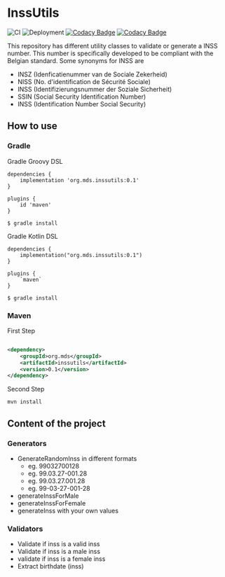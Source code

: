 # InssUtils

![CI](https://github.com/m-ds/InssUtils/actions/workflows/CI_pipeline.yml/badge.svg)
![Deployment](https://github.com/m-ds/InssUtils/actions/workflows/publish_pipeline.yml/badge.svg)
[![Codacy Badge](https://app.codacy.com/project/badge/Coverage/2283fdc61e2e43afb1f451254f32140c)](https://www.codacy.com/gh/M-ds/InssUtils/dashboard?utm_source=github.com&utm_medium=referral&utm_content=M-ds/InssUtils&utm_campaign=Badge_Coverage)
[![Codacy Badge](https://app.codacy.com/project/badge/Grade/2283fdc61e2e43afb1f451254f32140c)](https://www.codacy.com/gh/M-ds/InssUtils/dashboard?utm_source=github.com&amp;utm_medium=referral&amp;utm_content=M-ds/InssUtils&amp;utm_campaign=Badge_Grade)

This repository has different utility classes to validate or generate a INSS number. This number is specifically
developed to be compliant with the Belgian standard. Some synonyms for INSS are

- INSZ (Idenficatienummer van de Sociale Zekerheid)
- NISS (No. d'identification de Sécurité Sociale)
- INSS (Identifizierungsnummer der Soziale Sicherheit)
- SSIN (Social Security Identification Number)
- INSS (Identification Number Social Security)

## How to use

### Gradle

Gradle Groovy DSL

```
dependencies {
    implementation 'org.mds.inssutils:0.1'
}
```

```
plugins {
    id 'maven'
}
```

```
$ gradle install
```

Gradle Kotlin DSL

```
dependencies {
    implementation("org.mds.inssutils:0.1")
}
```

```
plugins {
    `maven`
}
```

```
$ gradle install
```

### Maven

First Step

```XML

<dependency>
    <groupId>org.mds</groupId>
    <artifactId>inssutils</artifactId>
    <version>0.1</version>
</dependency>
```

Second Step

```
mvn install
```

## Content of the project

### Generators

- GenerateRandomInss in different formats
    - eg. 99032700128  
    - eg. 99.03.27-001.28  
    - eg. 99.03.27.001.28  
    - eg. 99-03-27-001-28  
- generateInssForMale
- generateInssForFemale
- generateInss with your own values

### Validators

- Validate if inss is a valid inss
- Validate if inss is a male inss
- validate if inss is a female inss
- Extract birthdate (inss)

